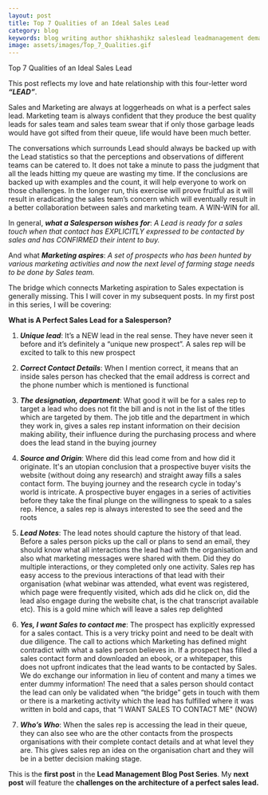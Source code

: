 ```yaml
---
layout: post
title: Top 7 Qualities of an Ideal Sales Lead
category: blog
keywords: blog writing author shikhashikz saleslead leadmanagement demandgeneration
image: assets/images/Top_7_Qualities.gif
---
```


Top 7 Qualities of an Ideal Sales Lead

This post reflects my love and hate relationship with this four-letter word ***“LEAD”***. 

Sales and Marketing are always at loggerheads on what is a perfect sales lead. Marketing team is always confident that they produce the best quality leads for sales team and sales team swear that if only those garbage leads would have got sifted from their queue, life would have been much better.

The conversations which surrounds Lead should always be backed up with the Lead statistics so that the perceptions and observations of different teams can be catered to. It does not take a minute to pass the judgment that all the leads hitting my queue are wasting my time. If the conclusions are backed up with examples and the count, it will help everyone to work on those challenges. In the longer run, this exercise will prove fruitful as it will result in eradicating the sales team’s concern which will eventually result in a better collaboration between sales and marketing team. A WIN-WIN for all.

In general, ***what a Salesperson wishes for***: *A Lead is ready for a sales touch when that contact has EXPLICITLY expressed to be contacted by sales and has CONFIRMED their intent to buy.*

And what ***Marketing aspires***: *A set of prospects who has been hunted by various marketing activities and now the next level of farming stage needs to be done by Sales team.*

The bridge which connects Marketing aspiration to Sales expectation is generally missing. This I will cover in my subsequent posts. In my first post in this series, I will be covering:

**What is A Perfect Sales Lead for a Salesperson?**

1.	***Unique lead***: It’s a NEW lead in the real sense. They have never seen it before and it’s definitely a “unique new prospect”. A sales rep will be excited to talk to this new prospect

2.	***Correct Contact Details***: When I mention correct, it means that an inside sales person has checked that the email address is correct and the phone number which is mentioned is functional

3.	***The designation, department***: What good it will be for a sales rep to target a lead who does not fit the bill and is not in the list of the titles which are targeted by them. The job title and the department in which they work in, gives a sales rep instant information on their decision making ability, their influence during the purchasing process and where does the lead stand in the buying journey

4.	***Source and Origin***: Where did this lead come from and how did it originate. It's an utopian conclusion that a prospective buyer visits the website (without doing any research) and straight away fills a sales contact form. The buying journey and the research cycle in today's world is intricate. A prospective buyer engages in a series of activities before they take the final plunge on the willingness to speak to a sales rep. Hence, a sales rep is always interested to see the seed and the roots

5.	***Lead Notes***: The lead notes should capture the history of that lead. Before a sales person picks up the call or plans to send an email, they should know what all interactions the lead had with the organisation and also what marketing messages were shared with them. Did they do multiple interactions, or they completed only one activity. Sales rep has easy access to the previous interactions of that lead with their organisation (what webinar was attended, what event was registered, which page were frequently visited, which ads did he click on, did the lead also engage during the website chat, is the chat transcript available etc). This is a gold mine which will leave a sales rep delighted

6.	***Yes, I want Sales to contact me***: The prospect has explicitly expressed for a sales contact. This is a very tricky point and need to be dealt with due diligence. The call to actions which Marketing has defined might contradict with what a sales person believes in. If a prospect has filled a sales contact form and downloaded an ebook, or a whitepaper, this does not upfront indicates that the lead wants to be contacted by Sales. We do exchange our information in lieu of content and many a times we enter dummy information! The need that a sales person should contact the lead can only be validated when “the bridge” gets in touch with them or there is a marketing activity which the lead has fulfilled where it was written in bold and caps, that “I WANT SALES TO CONTACT ME" (NOW)

7.	***Who’s Who***: When the sales rep is accessing the lead in their queue, they can also see who are the other contacts from the prospects organisations with their complete contact details and at what level they are. This gives sales rep an idea on the organisation chart and they will be in a better decision making stage.

This is the **first post** in the **Lead Management Blog Post Series**. My **next post** will feature the **challenges on the architecture of a perfect sales lead.**

